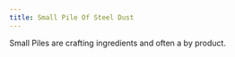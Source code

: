 ```yaml
---
title: Small Pile Of Steel Dust
---
```


<ItemImage file="small_pile_of_steel_dust" alt="Small Pile Of Steel Dust" size="200" />

Small Piles are crafting ingredients and often a by product.
